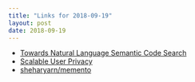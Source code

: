 ```yaml
---
title: "Links for 2018-09-19"
layout: post
date: 2018-09-19
---
```


* [Towards Natural Language Semantic Code Search](https://githubengineering.com/towards-natural-language-semantic-code-search/)
* [Scalable User Privacy](https://labs.spotify.com/2018/09/18/scalable-user-privacy/)
* [sheharyarn/memento](https://github.com/sheharyarn/memento)
